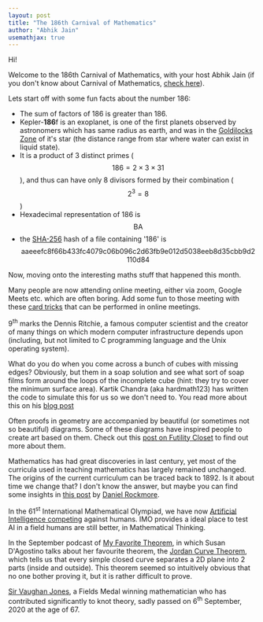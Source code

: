 ```yaml
---
layout: post
title: "The 186th Carnival of Mathematics"
author: "Abhik Jain"
usemathjax: true
---
```


Hi!

Welcome to the 186th Carnival of Mathematics, with your host Abhik Jain (if you don't know about Carnival of Mathematics, [check here](https://aperiodical.com/carnival-of-mathematics/)).

Lets start off with some fun facts about the number 186:

- The sum of factors of 186 is greater than 186.
- Kepler-**186**f is an exoplanet, is one of the first planets observed by astronomers which has same radius as earth, and was in the [Goldilocks Zone](https://exoplanets.nasa.gov/resources/323/goldilocks-zone/) of it's star (the distance range from star where water can exist in liquid state).
- It is a product of 3 distinct primes ($$186 = 2 \times 3 \times 31$$), and thus can have only 8 divisors formed by their combination ($$2^3 = 8$$)
- Hexadecimal representation of 186 is $$\text{BA}$$
- the [SHA-256](https://en.wikipedia.org/wiki/SHA-2) hash of a file containing '186' is $$\text{aaeeefc8f66b433fc4079c06b096c2d63fb9e012d5038eeb8d35cbb9d2110d84}$$

Now, moving onto the interesting maths stuff that happened this month.

Many people are now attending online meeting, either via zoom, Google Meets etc. which are often boring. Add some fun to those meeting with these [card tricks](https://www.vanishingincmagic.com/blog/CATO) that can be performed in online meetings.

9<sup>th</sup> marks the Dennis Ritchie, a famous computer scientist and the creator of many things on which modern computer infrastructure depends upon (including, but not limited to C programming language and the Unix operating system).

What do you do when you come across a bunch of cubes with missing edges? Obviously, but them in a soap solution and see what sort of soap films form around the loops of the incomplete cube (hint: they try to cover the minimum surface area). Kartik Chandra (aka hardmath123) has written the code to simulate this for us so we don't need to. You read more about this on his [blog post](http://hardmath123.github.io/minimal-surface.html)

Often proofs in geometry are accompanied by beautiful (or sometimes not so beautiful) diagrams. Some of these diagrams have inspired people to create art based on them. Check out this [post on Futility Closet](https://www.futilitycloset.com/2020/09/04/art-and-artifice-2/) to find out more about them.

Mathematics has had great discoveries in last century, yet most of the curricula used in teaching mathematics has largely remained unchanged. The origins of the current curriculum can be traced back to 1892. Is it about time we change that? I don't know the answer, but maybe you can find some insights in [this post](https://www.salon.com/2020/09/26/teaching-data-science-instead-of-calculus-high-schools-math-debate/) by [Daniel Rockmore](https://www.cs.dartmouth.edu/~rockmore/).

In the 61<sup>st</sup> International Mathematical Olympiad, we have now [Artificial Intelligence competing](https://www.quantamagazine.org/at-the-international-mathematical-olympiad-artificial-intelligence-prepares-to-go-for-the-gold-20200921/) against humans. IMO provides a ideal place to test AI in a field humans are still better, in Mathematical Thinking.

In the September podcast of [My Favorite Theorem](https://podcasts.google.com/feed/aHR0cHM6Ly9rcGtudWRzb24uY29tL215LWZhdm9yaXRlLXRoZW9yZW0_Zm9ybWF0PXJzcw?sa=X&ved=2ahUKEwjwgtSjxYbsAhW6DLcAHTM5DyAQ4aUDegQIARAC), in which Susan D'Agostino talks about her favourite theorem, the [Jordan Curve Theorem](https://people.math.osu.edu/fiedorowicz.1/math655/Jordan.html#:~:text=The%20Jordan%20curve%20theorem%20is,theorem%2C%20let%20alone%20prove%20it.), which tells us that every simple closed curve separates a 2D plane into 2 parts (inside and outside). This theorem seemed so intuitively  obvious that no one bother proving it, but it is rather difficult to prove.

[Sir Vaughan Jones](https://en.wikipedia.org/wiki/Vaughan_Jones), a Fields Medal winning mathematician who has contributed significantly to knot theory, sadly passed on 6<sup>th</sup> September, 2020 at the age of 67.
